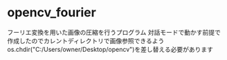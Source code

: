 # opencv_fourier
フーリエ変換を用いた画像の圧縮を行うプログラム
対話モードで動かす前提で作成したのでカレントディレクトリで画像参照できるようos.chdir("C:/Users/owner/Desktop/opencv")を差し替える必要があります
